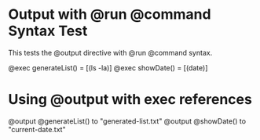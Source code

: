 # Output with @run @command Syntax Test

This tests the @output directive with @run @command syntax.

@exec generateList() = [(ls -la)]
@exec showDate() = [(date)]

# Using @output with exec references
@output @generateList() to "generated-list.txt"
@output @showDate() to "current-date.txt"